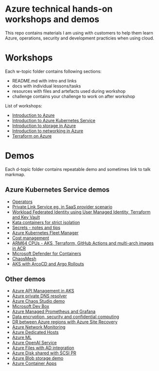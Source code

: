 # Azure technical hands-on workshops and demos
This repo contains materials I am using with customers to help them learn Azure, operations, security and development practicies when using cloud.

# Workshops
Each w-topic folder contains following sections:
- README.md with intro and links
- docs with individual lessons/tasks
- resources with files and artefacts used during workshop
- challenge contains your challenge to work on after workshop
  
List of workshops:
- [Introduction to Azure](./w-azure-basics/README.md)
- [Introduction to Azure Kubernetes Service](./w-aks-intro/README.md)
- [Introduction to storage in Azure](./w-storage/README.md)
- [Introduction to networking in Azure](./w-networking/README.md)
- [Terraform on Azure](./w-terraform-on-azure/README.md)

# Demos
Each d-topic folder contains repeatable demo and sometimes link to talk markmap.

## Azure Kubernetes Service demos
- [Operators](./d-aks-operators/README.md)
- [Private Link Service eg. in SaaS provider scenario](./d-aks-privatelinkservice/README.md)
- [Workload Federated Identity using User Managed Identity, Terraform and Key Vault](./d-aks-federated-identity/README.md)
- [Kata containers for strict isolation](./d-aks-kata/README.md)
- [Secrets - notes and tips](./d-aks-secrets/README.md)
- [Azure Kubernetes Fleet Manager](./d-kubernetes-fleet/../README.md)
- [Cost management](./d-aks-cost-management/README.md)
- [ARM64 CPUs - AKS, Terraform, GitHub Actions and multi-arch images in ACR](./d-aks-arm64/README.md)
- [Microsoft Defender for Containers](./d-aks-defender/README.md)
- [ChaosMesh](./d-aks-chaosmesh/README.md)
- [AKS with ArcoCD and Argo Rollouts](./d-aks-argo-cd-and-rollouts/README.md)

## Other demos
- [Azure API Management in AKS](./d-apim-in-aks/README.md)
- [Azure private DNS resolver](./d-dns-resolver/README.md)
- [Azure Chaos Studio demo](./d-chaos-studio/README.md)
- [Microsoft Dev Box](./d-devbox/README.md)
- [Azure Managed Prometheus and Grafana](./d-managed-prometheus/README.md)
- [Data encryption, security and confidential computing](./d-data-security/README.md)
- [DR between Azure regions with Azure Site Recovery](./d-asr/README.md)
- [Azure Network Monitoring](./d-net-monitor/README.md)
- [Azure Dedicated Hosts](./d-dedicated-hosts/README.md)
- [Azure ML](https://github.com/tkubica12/ai-demos/tree/main/azureml)
- [Azure OpenAI Service](https://github.com/tkubica12/ai-demos/tree/main/openai) 
- [Azure Files with AD integration](./d-storage-files-ad/README.md)
- [Azure Disk shared with SCSI PR](./d-storage-disk-shared/README.md) 
- [Azure Blob storage demo](./d-azure-blob-storage/README.md)
- [Azure Container Apps](./d-aca/README.md)
